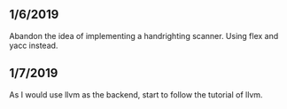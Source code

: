 ## 1/6/2019
Abandon the idea of implementing a handrighting scanner. Using flex and yacc instead.

## 1/7/2019
As I would use llvm as the backend, start to follow the tutorial of llvm.
